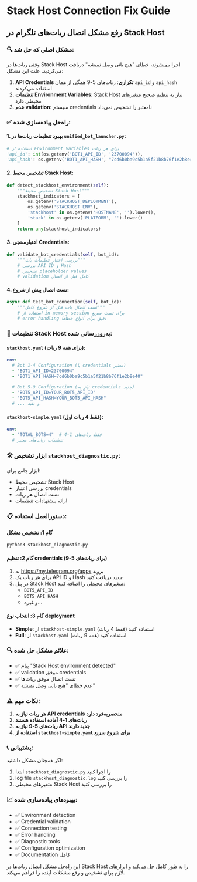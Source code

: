 # Stack Host Connection Fix Guide
## رفع مشکل اتصال ربات‌های تلگرام در Stack Host

### 🔍 مشکل اصلی که حل شد:
وقتی ربات‌ها در Stack Host اجرا می‌شوند، خطای "هیچ باتی وصل نمیشه" دریافت می‌کردید. علت این مشکل:

1. **API Credentials تکراری**: ربات‌های 5-9 همگی از همان `api_id` و `api_hash` استفاده می‌کردند
2. **تنظیمات Environment Variables**: Stack Host نیاز به تنظیم صحیح متغیرهای محیطی دارد
3. **عدم validation**: سیستم credentials نامعتبر را تشخیص نمی‌داد

### ✅ راه‌حل پیاده‌سازی شده:

#### 1. بهبود تنظیمات ربات‌ها در `unified_bot_launcher.py`:
```python
# استفاده از Environment Variables برای هر ربات
'api_id': int(os.getenv('BOT1_API_ID', '23700094')),
'api_hash': os.getenv('BOT1_API_HASH', "7cd6b0ba9c5b1a5f21b8b76f1e2b8e40"),
```

#### 2. تشخیص محیط Stack Host:
```python
def detect_stackhost_environment(self):
    """تشخیص محیط Stack Host"""
    stackhost_indicators = [
        os.getenv('STACKHOST_DEPLOYMENT'),
        os.getenv('STACKHOST_ENV'),
        'stackhost' in os.getenv('HOSTNAME', '').lower(),
        'stack' in os.getenv('PLATFORM', '').lower()
    ]
    return any(stackhost_indicators)
```

#### 3. اعتبارسنجی Credentials:
```python
def validate_bot_credentials(self, bot_id):
    """بررسی اعتبار تنظیمات بات"""
    # بررسی API ID و Hash
    # تشخیص placeholder values
    # validation کامل قبل از اتصال
```

#### 4. تست اتصال پیش از شروع:
```python
async def test_bot_connection(self, bot_id):
    """تست اتصال بات قبل از شروع کامل"""
    # استفاده از in-memory session برای تست سریع
    # error handling دقیق برای انواع خطاها
```

### 🔧 تنظیمات Stack Host به‌روزرسانی شده:

#### `stackhost.yaml` (برای همه 9 ربات):
```yaml
env:
  # Bot 1-4 Configuration (با credentials معتبر)
  - "BOT1_API_ID=23700094"
  - "BOT1_API_HASH=7cd6b0ba9c5b1a5f21b8b76f1e2b8e40"
  
  # Bot 5-9 Configuration (نیاز به credentials جدید)
  - "BOT5_API_ID=YOUR_BOT5_API_ID"
  - "BOT5_API_HASH=YOUR_BOT5_API_HASH"
  # ... و بقیه
```

#### `stackhost-simple.yaml` (فقط 4 ربات اول):
```yaml
env:
  - "TOTAL_BOTS=4"  # فقط ربات‌های 1-4
  # تنظیمات ربات‌های معتبر
```

### 🛠️ ابزار تشخیص `stackhost_diagnostic.py`:
ابزار جامع برای:
- تشخیص محیط Stack Host
- بررسی اعتبار credentials
- تست اتصال هر ربات
- ارائه پیشنهادات تنظیمات

### 📋 دستورالعمل استفاده:

#### گام 1: تشخیص مشکل
```bash
python3 stackhost_diagnostic.py
```

#### گام 2: تنظیم credentials (برای ربات‌های 5-9)
1. به https://my.telegram.org/apps بروید
2. برای هر ربات یک API ID و Hash جدید دریافت کنید
3. در پنل Stack Host متغیرهای محیطی را اضافه کنید:
   - `BOT5_API_ID`
   - `BOT5_API_HASH`
   - و غیره...

#### گام 3: انتخاب نوع deployment
- **Simple**: از `stackhost-simple.yaml` استفاده کنید (فقط 4 ربات)
- **Full**: از `stackhost.yaml` استفاده کنید (همه 9 ربات)

### 🔍 علائم مشکل حل شده:
- ✅ پیام "Stack Host environment detected"
- ✅ validation موفق credentials
- ✅ تست اتصال موفق ربات‌ها
- ✅ عدم خطای "هیچ باتی وصل نمیشه"

### ⚠️ نکات مهم:

1. **هر ربات نیاز به API credentials منحصربه‌فرد دارد**
2. **ربات‌های 1-4 آماده استفاده هستند**
3. **ربات‌های 5-9 نیاز به API جدید دارند**
4. **استفاده از `stackhost-simple.yaml` برای شروع سریع**

### 📞 پشتیبانی:
اگر همچنان مشکل داشتید:
1. ابتدا `stackhost_diagnostic.py` را اجرا کنید
2. log file `stackhost_diagnostic.log` را بررسی کنید
3. متغیرهای محیطی Stack Host را بررسی کنید

### 📈 بهبودهای پیاده‌سازی شده:
- ✅ Environment detection
- ✅ Credential validation
- ✅ Connection testing
- ✅ Error handling
- ✅ Diagnostic tools
- ✅ Configuration optimization
- ✅ Documentation کامل

این راه‌حل مشکل اتصال ربات‌ها در Stack Host را به طور کامل حل می‌کند و ابزارهای لازم برای تشخیص و رفع مشکلات آینده را فراهم می‌کند.